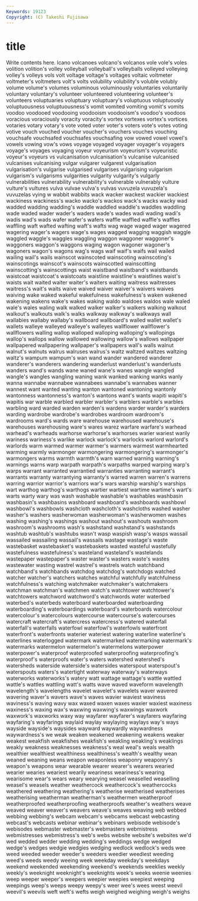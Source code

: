```yaml
---
Keywords: 19123 
Copyright: (C) Takeshi Fujisawa
---
```


# title

Write contents here.
lcano
volcanoes volcano's volcanos vole vole's voles volition volition's volley volleyball
volleyball's volleyballs volleyed volleying volley's volleys vols volt voltage voltage's
voltages voltaic voltmeter voltmeter's voltmeters volt's volts volubility volubility's voluble
volubly volume volume's volumes voluminous voluminously voluntaries voluntarily voluntary voluntary's
volunteer volunteered volunteering volunteer's volunteers voluptuaries voluptuary voluptuary's voluptuous voluptuously
voluptuousness voluptuousness's vomit vomited vomiting vomit's vomits voodoo voodooed voodooing
voodooism voodooism's voodoo's voodoos voracious voraciously voracity voracity's vortex vortexes
vortex's vortices votaries votary votary's vote voted voter voter's voters
vote's votes voting votive vouch vouched voucher voucher's vouchers vouches
vouching vouchsafe vouchsafed vouchsafes vouchsafing vow vowed vowel vowel's vowels
vowing vow's vows voyage voyaged voyager voyager's voyagers voyage's voyages
voyaging voyeur voyeurism voyeurism's voyeuristic voyeur's voyeurs vs vulcanisation vulcanisation's
vulcanise vulcanised vulcanises vulcanising vulgar vulgarer vulgarest vulgarisation vulgarisation's vulgarise
vulgarised vulgarises vulgarising vulgarism vulgarism's vulgarisms vulgarities vulgarity vulgarity's vulgarly
vulnerabilities vulnerability vulnerability's vulnerable vulnerably vulture vulture's vultures vulva vulvae
vulva's vulvas vuvuzela vuvuzela's vuvuzelas vying w wabbit wabbits wack
wacker wackest wackier wackiest wackiness wackiness's wacko wacko's wackos wack's
wacks wacky wad wadded wadding wadding's waddle waddled waddle's waddles
waddling wade waded wader wader's waders wade's wades wadi wading
wadi's wadis wad's wads wafer wafer's wafers waffle waffled waffle's
waffles waffling waft wafted wafting waft's wafts wag wage waged
wager wagered wagering wager's wagers wage's wages wagged wagging waggish
waggle waggled waggle's waggles waggling waggon waggoner waggoner's waggoners waggon's
waggons waging wagon wagoner wagoner's wagoners wagon's wagons wag's wags
waif waif's waifs wail wailed wailing wail's wails wainscot wainscoted
wainscoting wainscoting's wainscotings wainscot's wainscots wainscotted wainscotting wainscotting's wainscottings waist
waistband waistband's waistbands waistcoat waistcoat's waistcoats waistline waistline's waistlines waist's
waists wait waited waiter waiter's waiters waiting waitress waitresses waitress's
wait's waits waive waived waiver waiver's waivers waives waiving wake
waked wakeful wakefulness wakefulness's waken wakened wakening wakens wake's wakes
waking waldo waldoes waldos wale waled wale's wales waling walk
walked walker walker's walkers walking walkout walkout's walkouts walk's walks
walkway walkway's walkways wall wallabies wallaby wallaby's wallboard wallboard's walled
wallet wallet's wallets walleye walleyed walleye's walleyes wallflower wallflower's wallflowers
walling wallop walloped walloping walloping's wallopings wallop's wallops wallow wallowed
wallowing wallow's wallows wallpaper wallpapered wallpapering wallpaper's wallpapers wall's walls
walnut walnut's walnuts walrus walruses walrus's waltz waltzed waltzes waltzing
waltz's wampum wampum's wan wand wander wandered wanderer wanderer's wanderers
wandering wanderlust wanderlust's wanderlusts wanders wand's wands wane waned wane's
wanes wangle wangled wangle's wangles wangling waning wank wanked wanking
wanks wanly wanna wannabe wannabee wannabees wannabe's wannabes wanner wannest
want wanted wanting wanton wantoned wantoning wantonly wantonness wantonness's wanton's
wantons want's wants wapiti wapiti's wapitis war warble warbled warbler
warbler's warblers warble's warbles warbling ward warded warden warden's wardens
warder warder's warders warding wardrobe wardrobe's wardrobes wardroom wardroom's wardrooms
ward's wards ware warehouse warehoused warehouse's warehouses warehousing ware's wares
warez warfare warfare's warhead warhead's warheads warhorse warhorse's warhorses warier
wariest warily wariness wariness's warlike warlock warlock's warlocks warlord warlord's
warlords warm warmed warmer warmer's warmers warmest warmhearted warming warmly
warmonger warmongering warmongering's warmonger's warmongers warms warmth warmth's warn warned
warning warning's warnings warns warp warpath warpath's warpaths warped warping
warp's warps warrant warranted warrantied warranties warranting warrant's warrants warranty
warrantying warranty's warred warren warren's warrens warring warrior warrior's warriors
war's wars warship warship's warships wart warthog warthog's warthogs wartier
wartiest wartime wartime's wart's warts warty wary was wash washable
washable's washables washbasin washbasin's washbasins washboard washboard's washboards washbowl washbowl's
washbowls washcloth washcloth's washcloths washed washer washer's washers washerwoman washerwoman's
washerwomen washes washing washing's washings washout washout's washouts washroom washroom's
washrooms wash's washstand washstand's washstands washtub washtub's washtubs wasn't wasp
waspish wasp's wasps wassail wassailed wassailing wassail's wassails wastage wastage's
waste wastebasket wastebasket's wastebaskets wasted wasteful wastefully wastefulness wastefulness's wasteland
wasteland's wastelands wastepaper wastepaper's waster waster's wasters waste's wastes wastewater
wasting wastrel wastrel's wastrels watch watchband watchband's watchbands watchdog watchdog's
watchdogs watched watcher watcher's watchers watches watchful watchfully watchfulness watchfulness's
watching watchmaker watchmaker's watchmakers watchman watchman's watchmen watch's watchtower watchtower's
watchtowers watchword watchword's watchwords water waterbed waterbed's waterbeds waterboard waterboarded
waterboarding waterboarding's waterboardings waterboard's waterboards watercolour watercolour's watercolours watercourse watercourse's
watercourses watercraft watercraft's watercress watercress's watered waterfall waterfall's waterfalls waterfowl
waterfowl's waterfowls waterfront waterfront's waterfronts waterier wateriest watering waterline waterline's
waterlines waterlogged watermark watermarked watermarking watermark's watermarks watermelon watermelon's watermelons
waterpower waterpower's waterproof waterproofed waterproofing waterproofing's waterproof's waterproofs water's waters
watershed watershed's watersheds waterside waterside's watersides waterspout waterspout's waterspouts waters's
watertight waterway waterway's waterways waterworks waterworks's watery watt wattage wattage's
wattle wattled wattle's wattles wattling watt's watts wave waved waveform
wavelength wavelength's wavelengths wavelet wavelet's wavelets waver wavered wavering waver's
wavers wave's waves wavier waviest waviness waviness's waving wavy wax
waxed waxen waxes waxier waxiest waxiness waxiness's waxing wax's waxwing
waxwing's waxwings waxwork waxwork's waxworks waxy way wayfarer wayfarer's wayfarers
wayfaring wayfaring's wayfarings waylaid waylay waylaying waylays way's ways wayside
wayside's waysides wayward waywardly waywardness waywardness's we weak weaken weakened
weakening weakens weaker weakest weakfish weakfishes weakfish's weakling weakling's weaklings
weakly weakness weaknesses weakness's weal weal's weals wealth wealthier wealthiest
wealthiness wealthiness's wealth's wealthy wean weaned weaning weans weapon weaponless
weaponry weaponry's weapon's weapons wear wearable wearer wearer's wearers wearied
wearier wearies weariest wearily weariness weariness's wearing wearisome wear's wears
weary wearying weasel weaselled weaselling weasel's weasels weather weathercock weathercock's
weathercocks weathered weathering weathering's weatherise weatherised weatherises weatherising weatherman weatherman's
weathermen weatherproof weatherproofed weatherproofing weatherproofs weather's weathers weave weaved weaver
weaver's weavers weave's weaves weaving web webbed webbing webbing's webcam
webcam's webcams webcast webcasting webcast's webcasts webinar webinar's webinars webisode
webisode's webisodes webmaster webmaster's webmasters webmistress webmistresses webmistress's web's webs
website website's websites we'd wed wedded wedder wedding wedding's weddings
wedge wedged wedge's wedges wedgie wedgies wedging wedlock wedlock's weds
wee weed weeded weeder weeder's weeders weedier weediest weeding weed's
weeds weedy weeing week weekday weekday's weekdays weekend weekended weekending
weekend's weekends weeklies weekly weekly's weeknight weeknight's weeknights week's weeks
weenie weenies weep weeper weeper's weepers weepier weepies weepiest weeping
weepings weep's weeps weepy weepy's weer wee's wees weest weevil
weevil's weevils weft weft's wefts weigh weighed weighing weigh's weighs
